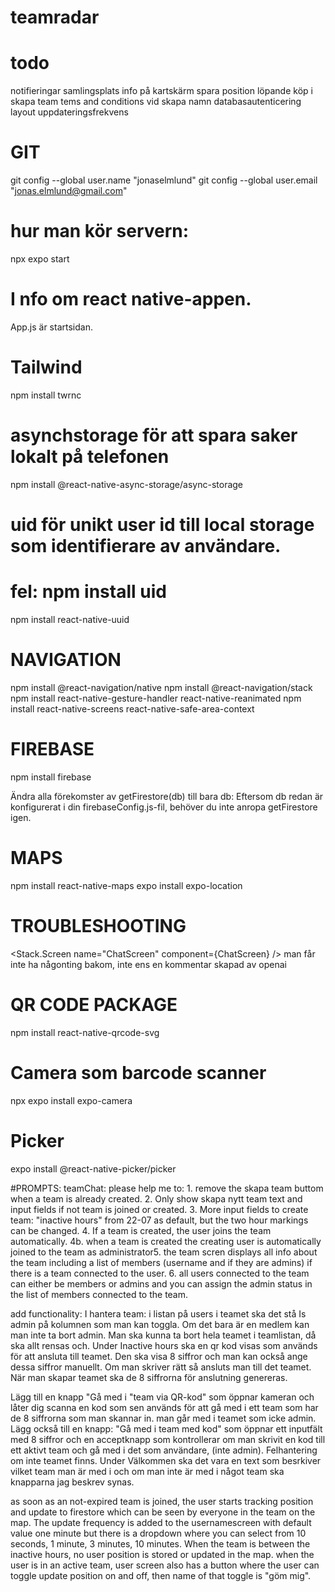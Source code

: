 # teamradar

# todo
notifieringar
samlingsplats
info på kartskärm
spara position löpande
köp i skapa team
tems and conditions vid skapa namn
databasautenticering
layout
uppdateringsfrekvens



# GIT
git config --global user.name "jonaselmlund"
git config --global user.email "jonas.elmlund@gmail.com"

# hur man kör servern:
npx expo start 

# I nfo om react native-appen.
App.js är startsidan.

# Tailwind
npm install twrnc

# asynchstorage för att spara saker lokalt på telefonen
npm install @react-native-async-storage/async-storage

# uid  för unikt user id till local storage som identifierare av användare.
# fel: npm install uid
npm install react-native-uuid


# NAVIGATION
npm install @react-navigation/native
npm install @react-navigation/stack
npm install react-native-gesture-handler react-native-reanimated
npm install react-native-screens react-native-safe-area-context

# FIREBASE
npm install firebase

Ändra alla förekomster av getFirestore(db) till bara db: Eftersom db redan är konfigurerat i din firebaseConfig.js-fil, behöver du inte anropa getFirestore igen.

# MAPS 
npm install react-native-maps
expo install expo-location

# TROUBLESHOOTING
 <Stack.Screen name="ChatScreen" component={ChatScreen} /> 
 man får inte ha någonting bakom, inte ens en kommentar skapad av openai
 
 # QR CODE PACKAGE
 npm install react-native-qrcode-svg

# Camera som barcode scanner
npx expo install expo-camera

# Picker
expo install @react-native-picker/picker


#PROMPTS: teamChat:
please help me to: 1. remove the skapa team buttom when a team is already created. 2. Only show skapa nytt team text and input fields if not team is joined or created. 3. More input fields to create team: "inactive hours" from 22-07 as default, but the two hour markings can be changed. 4. If a team is created, the user joins the team automatically. 4b. when a team is created the creating user is automatically joined to the team as administrator5. the team scren displays all info about the team including a list of members (username and if they are admins) if there is a team connected to the user. 6. all users connected to the team can either be members or admins and you can assign the admin status in the list of members connected to the team.

add functionality: I hantera team: i listan på users i teamet ska det stå Is admin på kolumnen som man kan toggla. Om det bara är en medlem kan man inte ta bort admin. Man ska kunna ta bort hela teamet i teamlistan, då ska allt rensas och. Under Inactive hours ska en qr kod visas som används för att ansluta till teamet. Den ska visa 8 siffror och man kan också ange dessa siffror manuellt. Om man skriver rätt så ansluts man till det teamet. När man skapar teamet ska de 8 siffrorna för anslutning genereras.

Lägg till en knapp "Gå med i "team via QR-kod" som öppnar kameran och låter dig scanna en kod som sen används för att gå med i ett team som har de 8 siffrorna som man skannar in. man går med i teamet som icke admin. Lägg också till en knapp: "Gå med i team med kod" som öppnar ett inputfält med 8 siffror och en acceptknapp som kontrollerar om man skrivit en kod till ett aktivt team och gå med i det som användare, (inte admin). Felhantering om inte teamet finns. Under Välkommen ska det vara en text som besrkiver vilket team man är med i och om man inte är med i något team ska knapparna jag beskrev synas.

as soon as an not-expired team is joined, the user starts tracking position and update to firestore which can be seen by everyone in the team on the map. The update frequency is added to the usernamescreen with default value one minute but there is a dropdown where you can select from 10 seconds, 1 minute, 3 minutes, 10 minutes. When the team is between the inactive hours, no user position is stored or updated in the map. when the user is in an active team, user screen also has a button where the user can toggle update position on and off, then name of that toggle is "göm mig".